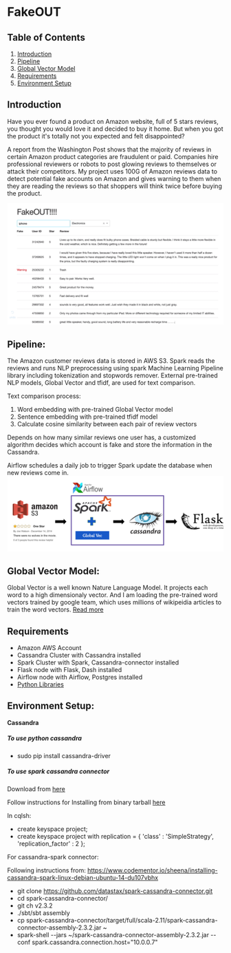 # FakeOUT

## Table of Contents
1. [Introduction](README.md#Introduction)
2. [Pipeline](README.md#Pipeline)
3. [Global Vector Model](README.md#Global%20Vector%20Model)
4. [Requirements](README.md#Requirements)
5. [Environment Setup](README.md#Environment%20Setup)



## Introduction

Have you ever found a product on Amazon website, full of 5 stars reviews, you thought you would love it and decided to buy it home. But when you got the product it's totally not you expected and felt disappointed? 

A report from the Washington Post shows that the majority of reviews in certain Amazon product categories are fraudulent or paid. Companies hire professional reviewers or robots to post glowing reviews to themselves or attack their competitors. My project uses 100G of Amazon reviews data to detect potential fake accounts on Amazon and gives warning to them when they are reading the reviews so that shoppers will think twice before buying the product.  
  
![](./img/app.png)


## Pipeline:

The Amazon customer reviews data is stored in AWS S3. Spark reads the reviews and runs NLP preprocessing using spark Machine Learning Pipeline library including tokenization and stopwords remover. External pre-trained NLP models, Global Vector and tfidf, are used for text comparison. 

Text comparison process:
1. Word embedding with pre-trained Global Vector model
2. Sentence embedding with pre-trained tfidf model
3. Calculate cosine similarity between each pair of review vectors 

Depends on how many similar reviews one user has, a customized algorithm decides which account is fake and store the information in the Cassandra.

Airflow schedules a daily job to trigger Spark update the database when new reviews come in.
![](./img/pipeLines.png)


## Global Vector Model:

Global Vector is a well known Nature Language Model. It projects each word to a high dimensionaly vector. And I am loading the pre-trained word vectors trained by google team, which uses millions of wikipeidia articles to train the word vectors.
[Read more](https://nlp.stanford.edu/projects/glove/)


## Requirements

* Amazon AWS Account
* Cassandra Cluster with Cassandra installed
* Spark Cluster with Spark, Cassandra-connector installed
* Flask node with Flask, Dash installed
* Airflow node with Airflow, Postgres installed
* [Python Libraries](.python_requirements.txt)  

## Environment Setup:

**Cassandra**
##### To use python cassandra
- sudo pip install cassandra-driver

##### To use spark cassandra connector
Download from [here](http://www.apache.org/dyn/closer.lua/cassandra/3.11.3/apache-cassandra-3.11.3-bin.tar.gz)

Follow instructions for Installing from binary tarball [here](http://cassandra.apache.org/doc/latest/getting_started/installing.html)

In cqlsh:
- create keyspace project;
- create keyspace project with replication = { 'class' : 'SimpleStrategy', 'replication_factor' : 2 };

For cassandra-spark connector:

Following instructions from: https://www.codementor.io/sheena/installing-cassandra-spark-linux-debian-ubuntu-14-du107vbhx

- git clone https://github.com/datastax/spark-cassandra-connector.git
- cd spark-cassandra-connector/
- git ch v2.3.2
- ./sbt/sbt assembly
- cp spark-cassandra-connector/target/full/scala-2.11/spark-cassandra-connector-assembly-2.3.2.jar ~
- spark-shell --jars ~/spark-cassandra-connector-assembly-2.3.2.jar --conf spark.cassandra.connection.host="10.0.0.7"

